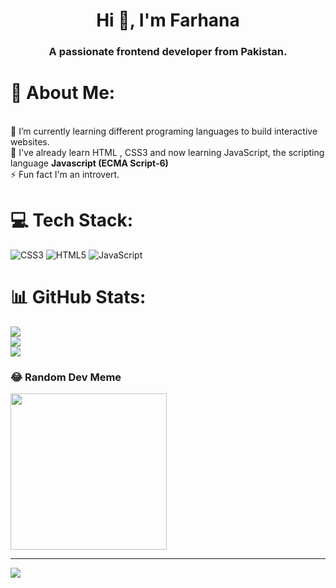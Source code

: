 
<h1 align="center">Hi 👋, I'm Farhana</h1>
<h3 align="center">A passionate frontend developer from Pakistan.</h3>


# 💫 About Me:
<br>🌱 I’m currently learning different programing languages to build interactive websites. <br>💬 I've already learn HTML , CSS3 and now learning JavaScript, the scripting language **Javascript (ECMA Script-6)** <br>⚡ Fun fact I'm an introvert.  


# 💻 Tech Stack:
![CSS3](https://img.shields.io/badge/css3-%231572B6.svg?style=for-the-badge&logo=css3&logoColor=white) ![HTML5](https://img.shields.io/badge/html5-%23E34F26.svg?style=for-the-badge&logo=html5&logoColor=white) ![JavaScript](https://img.shields.io/badge/javascript-%23323330.svg?style=for-the-badge&logo=javascript&logoColor=%23F7DF1E)
# 📊 GitHub Stats:
![](https://github-readme-stats.vercel.app/api?username=dev-farhana&theme=dark&hide_border=true&include_all_commits=false&count_private=false)<br/>
![](https://github-readme-streak-stats.herokuapp.com/?user=dev-farhana&theme=dark&hide_border=true)<br/>
![](https://github-readme-stats.vercel.app/api/top-langs/?username=dev-farhana&theme=dark&hide_border=true&include_all_commits=false&count_private=false&layout=compact)

### 😂 Random Dev Meme
<img src="https://rm.up.railway.app/" width="250px"/>

---
[![](https://visitcount.itsvg.in/api?id=dev-farhana&icon=0&color=0)](https://visitcount.itsvg.in)

<!-- Proudly created with GPRM ( https://gprm.itsvg.in ) -->



